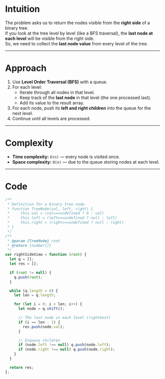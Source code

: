 # Intuition

The problem asks us to return the nodes visible from the **right side** of a binary tree.  
If you look at the tree level by level (like a BFS traversal), the **last node at each level** will be visible from the right side.  
So, we need to collect the **last node value** from every level of the tree.

---

# Approach

1. Use **Level Order Traversal (BFS)** with a queue.
2. For each level:
   - Iterate through all nodes in that level.
   - Keep track of the **last node** in that level (the one processed last).
   - Add its value to the result array.
3. For each node, push its **left and right children** into the queue for the next level.
4. Continue until all levels are processed.

---

# Complexity

- **Time complexity:** `O(n)` — every node is visited once.
- **Space complexity:** `O(n)` — due to the queue storing nodes at each level.

---

# Code

```javascript []
/**
 * Definition for a binary tree node.
 * function TreeNode(val, left, right) {
 *     this.val = (val===undefined ? 0 : val)
 *     this.left = (left===undefined ? null : left)
 *     this.right = (right===undefined ? null : right)
 * }
 */
/**
 * @param {TreeNode} root
 * @return {number[]}
 */
var rightSideView = function (root) {
  let q = [];
  let res = [];

  if (root != null) {
    q.push(root);
  }

  while (q.length > 0) {
    let len = q.length;

    for (let i = 0; i < len; i++) {
      let node = q.shift();

      // The last node in each level (rightmost)
      if (i == len - 1) {
        res.push(node.val);
      }

      // Enqueue children
      if (node.left !== null) q.push(node.left);
      if (node.right !== null) q.push(node.right);
    }
  }

  return res;
};
```

